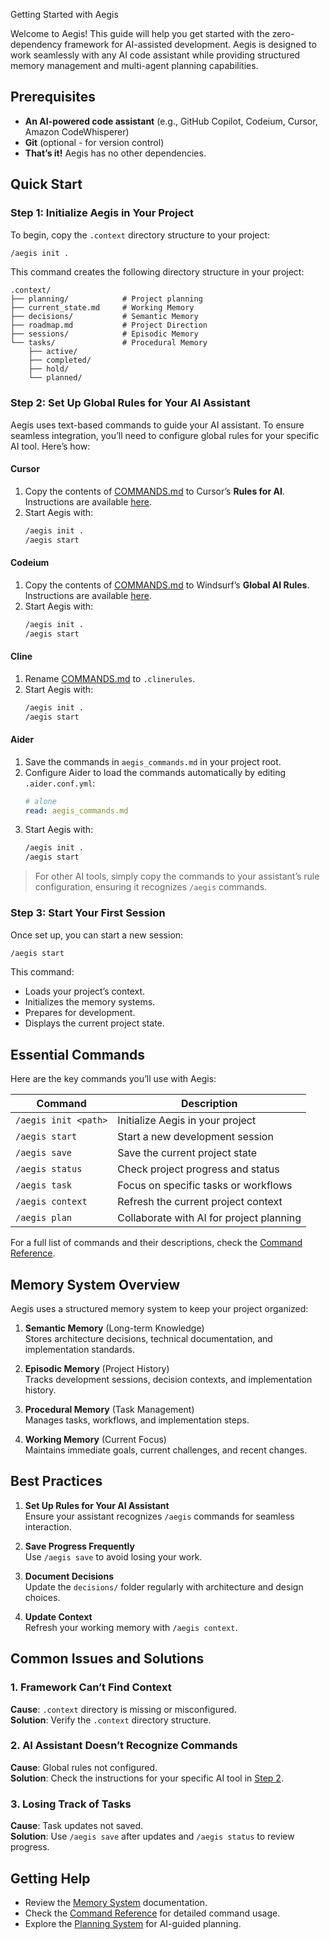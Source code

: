  Getting Started with Aegis

Welcome to Aegis! This guide will help you get started with the zero-dependency framework for AI-assisted development. Aegis is designed to work seamlessly with any AI code assistant while providing structured memory management and multi-agent planning capabilities.

## Prerequisites

- **An AI-powered code assistant** (e.g., GitHub Copilot, Codeium, Cursor, Amazon CodeWhisperer)  
- **Git** (optional - for version control)  
- **That’s it!** Aegis has no other dependencies.

## Quick Start

### Step 1: Initialize Aegis in Your Project

To begin, copy the `.context` directory structure to your project:

```bash
/aegis init .
```

This command creates the following directory structure in your project:

```
.context/
├── planning/            # Project planning
├── current_state.md     # Working Memory
├── decisions/           # Semantic Memory
├── roadmap.md           # Project Direction
├── sessions/            # Episodic Memory
└── tasks/               # Procedural Memory
    ├── active/
    ├── completed/
    ├── hold/
    └── planned/
```

### Step 2: Set Up Global Rules for Your AI Assistant

Aegis uses text-based commands to guide your AI assistant. To ensure seamless integration, you’ll need to configure global rules for your specific AI tool. Here’s how:

#### **Cursor**
1. Copy the contents of [COMMANDS.md](COMMANDS.md) to Cursor’s **Rules for AI**.  
   Instructions are available [here](https://docs.cursor.com/context/rules-for-ai).  
2. Start Aegis with:  
   ```bash
   /aegis init .
   /aegis start
   ```

#### **Codeium**
1. Copy the contents of [COMMANDS.md](COMMANDS.md) to Windsurf’s **Global AI Rules**.  
   Instructions are available [here](https://docs.codeium.com/windsurf/memories#global-rules).  
2. Start Aegis with:  
   ```bash
   /aegis init .
   /aegis start
   ```

#### **Cline**
1. Rename [COMMANDS.md](COMMANDS.md) to `.clinerules`.  
2. Start Aegis with:  
   ```bash
   /aegis init .
   /aegis start
   ```

#### **Aider**
1. Save the commands in `aegis_commands.md` in your project root.  
2. Configure Aider to load the commands automatically by editing `.aider.conf.yml`:  
   ```yaml
   # alone
   read: aegis_commands.md
   ```
3. Start Aegis with:  
   ```bash
   /aegis init .
   /aegis start
   ```

> For other AI tools, simply copy the commands to your assistant’s rule configuration, ensuring it recognizes `/aegis` commands.

### Step 3: Start Your First Session

Once set up, you can start a new session:

```bash
/aegis start
```

This command:  
- Loads your project’s context.  
- Initializes the memory systems.  
- Prepares for development.  
- Displays the current project state.

## Essential Commands

Here are the key commands you’ll use with Aegis:

| Command | Description |
|---------|-------------|
| `/aegis init <path>` | Initialize Aegis in your project |
| `/aegis start` | Start a new development session |
| `/aegis save` | Save the current project state |
| `/aegis status` | Check project progress and status |
| `/aegis task` | Focus on specific tasks or workflows |
| `/aegis context` | Refresh the current project context |
| `/aegis plan` | Collaborate with AI for project planning |

For a full list of commands and their descriptions, check the [Command Reference](./commands/).

## Memory System Overview

Aegis uses a structured memory system to keep your project organized:

1. **Semantic Memory** (Long-term Knowledge)  
   Stores architecture decisions, technical documentation, and implementation standards.  

2. **Episodic Memory** (Project History)  
   Tracks development sessions, decision contexts, and implementation history.  

3. **Procedural Memory** (Task Management)  
   Manages tasks, workflows, and implementation steps.  

4. **Working Memory** (Current Focus)  
   Maintains immediate goals, current challenges, and recent changes.

## Best Practices

1. **Set Up Rules for Your AI Assistant**  
   Ensure your assistant recognizes `/aegis` commands for seamless interaction.

2. **Save Progress Frequently**  
   Use `/aegis save` to avoid losing your work.

3. **Document Decisions**  
   Update the `decisions/` folder regularly with architecture and design choices.

4. **Update Context**  
   Refresh your working memory with `/aegis context`.

## Common Issues and Solutions

### 1. Framework Can’t Find Context
**Cause**: `.context` directory is missing or misconfigured.  
**Solution**: Verify the `.context` directory structure.

### 2. AI Assistant Doesn’t Recognize Commands
**Cause**: Global rules not configured.  
**Solution**: Check the instructions for your specific AI tool in [Step 2](#step-2-set-up-global-rules-for-your-ai-assistant).

### 3. Losing Track of Tasks
**Cause**: Task updates not saved.  
**Solution**: Use `/aegis save` after updates and `/aegis status` to review progress.

## Getting Help

- Review the [Memory System](./memory_system.md) documentation.  
- Check the [Command Reference](./commands/) for detailed command usage.  
- Explore the [Planning System](./planning/overview.md) for AI-guided planning.
